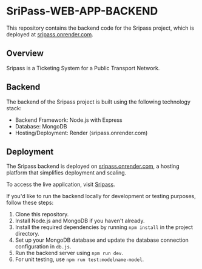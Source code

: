 # SriPass-WEB-APP-BACKEND

This repository contains the backend code for the Sripass project, which is deployed at [sripass.onrender.com](https://sripass.onrender.com/).

## Overview

Sripass is a Ticketing System for a Public Transport Network.

## Backend

The backend of the Sripass project is built using the following technology stack:

- Backend Framework: Node.js with Express
- Database: MongoDB
- Hosting/Deployment: Render (sripass.onrender.com)

## Deployment

The Sripass backend is deployed on [sripass.onrender.com](https://sripass.onrender.com/), a hosting platform that simplifies deployment and scaling.

To access the live application, visit [Sripass](https://sripass.onrender.com/).

If you'd like to run the backend locally for development or testing purposes, follow these steps:

1. Clone this repository.
2. Install Node.js and MongoDB if you haven't already.
3. Install the required dependencies by running `npm install` in the project directory.
4. Set up your MongoDB database and update the database connection configuration in `db.js`.
5. Run the backend server using `npm run dev`.
6. For unit testing, use `npm run test:modelname-model`.
